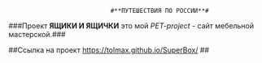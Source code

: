                                 #**ПУТЕШЕСТВИЯ ПО РОССИИ**#


###Проект **ЯЩИКИ И ЯЩИЧКИ** это мой *PET-project* - сайт мебельной мастерской.### 

##Ссылка на проект https://tolmax.github.io/SuperBox/ ##
